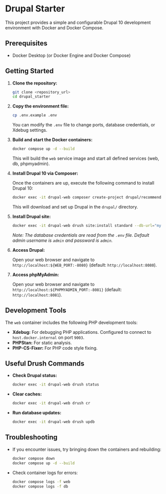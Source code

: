 # Drupal Starter

This project provides a simple and configurable Drupal 10 development environment with Docker and Docker Compose.

## Prerequisites

- Docker Desktop (or Docker Engine and Docker Compose)

## Getting Started

1.  **Clone the repository:**

    ```bash
    git clone <repository_url>
    cd drupal_starter
    ```

2.  **Copy the environment file:**

    ```bash
    cp .env.example .env
    ```

    You can modify the `.env` file to change ports, database credentials, or Xdebug settings.

3.  **Build and start the Docker containers:**

    ```bash
    docker compose up -d --build
    ```

    This will build the `web` service image and start all defined services (web, db, phpmyadmin).

4.  **Install Drupal 10 via Composer:**

    Once the containers are up, execute the following command to install Drupal 10:

    ```bash
    docker exec -it drupal-web composer create-project drupal/recommended-project:^10.0 /var/www/html --no-interaction
    ```

    This will download and set up Drupal in the `drupal/` directory.

5.  **Install Drupal site:**

    ```bash
    docker exec -it drupal-web drush site:install standard --db-url="mysql://${DB_USER:-drupal}:${DB_PASSWORD:-drupal}@db/${DB_NAME:-drupal}" --site-name="Drupal Starter" --account-name=admin --account-pass=admin -y
    ```

    *Note: The database credentials are read from the `.env` file. Default admin username is `admin` and password is `admin`.*

6.  **Access Drupal:**

    Open your web browser and navigate to `http://localhost:${WEB_PORT:-8080}` (default: `http://localhost:8080`).

7.  **Access phpMyAdmin:**

    Open your web browser and navigate to `http://localhost:${PHPMYADMIN_PORT:-8081}` (default: `http://localhost:8081`).

## Development Tools

The `web` container includes the following PHP development tools:

-   **Xdebug:** For debugging PHP applications. Configured to connect to `host.docker.internal` on port `9003`.
-   **PHPStan:** For static analysis.
-   **PHP-CS-Fixer:** For PHP code style fixing.

## Useful Drush Commands

-   **Check Drupal status:**

    ```bash
    docker exec -it drupal-web drush status
    ```

-   **Clear caches:**

    ```bash
    docker exec -it drupal-web drush cr
    ```

-   **Run database updates:**

    ```bash
    docker exec -it drupal-web drush updb
    ```

## Troubleshooting

-   If you encounter issues, try bringing down the containers and rebuilding:

    ```bash
    docker compose down
    docker compose up -d --build
    ```

-   Check container logs for errors:

    ```bash
    docker compose logs -f web
    docker compose logs -f db
    ```

